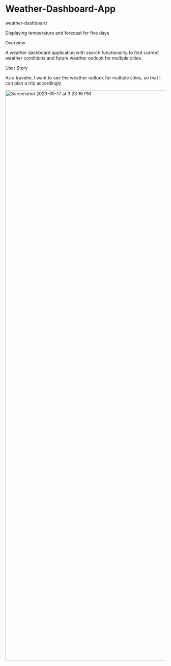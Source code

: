# Weather-Dashboard-App
weather-dashboard

Displaying temperature and forecast for five days

Overview

A weather dashboard application with search functionality to find current weather conditions and future weather outlook for multiple cities.

User Story

As a traveler, I want to see the weather outlook for multiple cities, so that I can plan a trip accordingly


<img width="1792" alt="Screenshot 2023-05-17 at 3 23 16 PM" src="https://github.com/lanreabu77/Weather-Dashboard-App/assets/83088748/6bf8e46d-032b-4280-b187-24211ba52400">